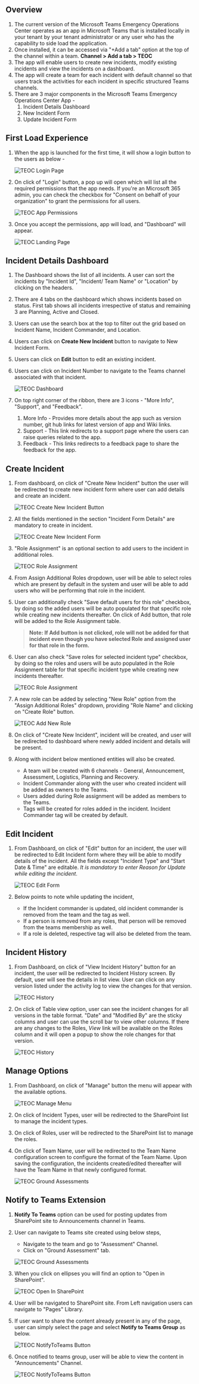 ## Overview

1. The current version of the Microsoft Teams Emergency Operations Center operates as an app in Microsoft Teams that is installed locally in your tenant by your tenant administrator or any user who has the capability to side load the application.
2. Once installed, it can be accessed via "+Add a tab" option at the top of the channel within a team. **Channel > Add a tab > TEOC**
3. The app will enable users to create new incidents, modify existing incidents and view the incidents on a dashboard.
4. The app will create a team for each incident with default channel so that users track the activities for each incident in specific structured Teams channels.
5. There are 3 major components in the Microsoft Teams Emergency Operations Center App -
    1. Incident Details Dashboard
    2. New Incident Form
    3. Update Incident Form

## First Load Experience

1. When the app is launched for the first time, it will show a login button to the users as below -

    ![TEOC Login Page](./Images/LoginPage.png)

2. On click of "Login" button, a pop up will open which will list all the required permissions that the app needs. If you're an Microsoft 365 admin, you can check the checkbox for "Consent on behalf of your organization" to grant the permissions for all users.

    ![TEOC App Permissions](./Images/AppPermissisons.png)

3. Once you accept the permissions, app will load, and "Dashboard" will appear.

    ![TEOC Landing Page](./Images/LandingPageNoIncident.png)

## Incident Details Dashboard

1. The Dashboard shows the list of all incidents. A user can sort the incidents by "Incident Id", "Incident/ Team Name" or "Location" by clicking on the headers.
2. There are 4 tabs on the dashboard which shows incidents based on status. First tab shows all incidents irrespective of status and remaining 3 are Planning, Active and Closed.
3. Users can use the search box at the top to filter out the grid based on Incident Name, Incident Commander, and Location.
4. Users can click on **Create New Incident** button to navigate to New Incident Form.
5. Users can click on **Edit** button to edit an existing incident.
6. Users can click on Incident Number to navigate to the Teams channel associated with that incident.

    ![TEOC Dashboard](./Images/Dashboard.png)

7. On top right corner of the ribbon, there are 3 icons - "More Info", "Support", and "Feedback".
   1. More Info - Provides more details about the app such as version number, git hub links for latest version of app and Wiki links.
   2. Support - This link redirects to a support page where the users can raise queries related to the app.
   3. Feedback - This links redirects to a feedback page to share the feedback for the app.

## Create Incident

1. From dashboard, on click of "Create New Incident" button the user will be redirected to create new incident form where user can add details and create an incident.

    ![TEOC Create New Incident Button](./Images/CreateIncidentButton.png)

2. All the fields mentioned in the section "Incident Form Details" are mandatory to create in incident.

    ![TEOC Create New Incident Form](./Images/CreateIncidentForm1.png)

3. "Role Assignment" is an optional section to add users to the incident in additional roles.

    ![TEOC Role Assignment](./Images/RoleAssignment.png)

4. From Assign Additional Roles dropdown, user will be able to select roles which are present by default in the system and user will be able to add users who will be performing that role in the incident. 

5. User can additionally check "Save default users for this role" checkbox, by doing so the added users will be auto populated for that specific role while creating new incidents thereafter. On click of Add button, that role will be added to the Role Assignment table.

    > **Note: If Add button is not clicked, role will not be added for that incident even though you have selected Role and assigned user for that role in the form.**

6. User can also check "Save roles for selected incident type" checkbox, by doing so the roles and users will be auto populated in the Role Assignment table for that specific incident type while creating new incidents thereafter.

    ![TEOC Role Assignment](./Images/SaveRolesForIncident.png)

7. A new role can be added by selecting "New Role" option from the "Assign Additional Roles" dropdown, providing "Role Name" and clicking on "Create Role" button.

    ![TEOC Add New Role](./Images/CreateNewRole.PNG)

8. On click of "Create New Incident", incident will be created, and user will be redirected to dashboard where newly added incident and details will be present. 

9. Along with incident below mentioned entities will also be created. 

    * A team will be created with 6 channels - General, Announcement, Assessment, Logistics, Planning and Recovery.
    * Incident Commander along with the user who created incident will be added as owners to the Teams.
    * Users added during Role assignment will be added as members to the Teams.
    * Tags will be created for roles added in the incident. Incident Commander tag will be created by default.

## Edit Incident

1. From Dashboard, on click of "Edit" button for an incident, the user will be redirected to Edit Incident form where they will be able to modify details of the incident. All the fields except "Incident Type" and "Start Date & Time" are editable. _It is mandatory to enter Reason for Update while editing the incident_.

    ![TEOC Edit Form](Images/EditForm1.png)

2. Below points to note while updating the incident,
    * If the Incident commander is updated, old incident commander is removed from the team and the tag as well.
    * If a person is removed from any roles, that person will be removed from the teams membership as well.
    * If a role is deleted, respective tag will also be deleted from the team.

## Incident History

1. From Dashboard, on click of "View Incident History" button for an incident, the user will be redirected to  Incident History screen. By default, user will see the details in list view. User can click on any version listed under the activity log to view the changes for that version.

    ![TEOC History](Images/ListViewHistory.png)

2. On click of Table view option, user can see the incident changes for all versions in the table format. "Date" and "Modified By" are the sticky columns and user can use the scroll bar to view other columns. 
If there are any changes to the Roles, _View_ link will be available on the Roles column and it will open a popup to show the role changes for that version.

    ![TEOC History](Images/TableViewHistory.png)

## Manage Options

1. From Dashboard, on click of "Manage" button the menu will appear with the available options.
   
    ![TEOC Manage Menu](Images/ManageMenu.png)

2. On click of Incident Types, user will be redirected to the SharePoint list to manage the incident types.

3. On click of Roles, user will be redirected to the SharePoint list to manage the roles.

4. On click of Team Name, user will be redirected to the Team Name configuration screen to configure the format of the Team Name. Upon saving the configuration, the incidents created/edited thereafter will have the Team Name in that newly configured format.

   ![TEOC Ground Assessments](Images/TeamNameConfiguration.png)   


## Notify to Teams Extension

1. **Notify To Teams** option can be used for posting updates from SharePoint site to Announcements channel in Teams.
2. User can navigate to Teams site created using below steps,
    * Navigate to the team and go to "Assessment" Channel.
    * Click on "Ground Assessment" tab.    
    
    ![TEOC Ground Assessments](Images/AssestmentTab.png)

3. When you click on ellipses you will find an option to "Open in SharePoint".

    ![TEOC Open In SharePoint](Images/OpenInSharePoint.png)

4. User will be navigated to SharePoint site. From Left navigation users can navigate to "Pages" Library.

5. If user want to share the content already present in any of the page, user can simply select the page and select **Notify to Teams Group** as below.

    ![TEOC NotifyToTeams Button](Images/NotifyToTeams.png)

6. Once notified to teams group, user will be able to view the content in "Announcements" Channel.

    ![TEOC NotifyToTeams Button](Images/Announcement.png)